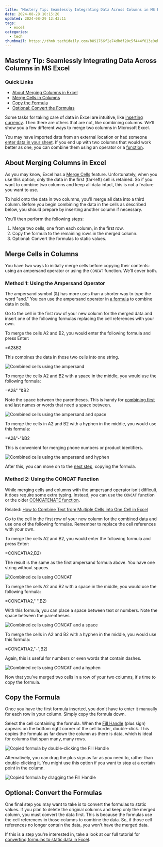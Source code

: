 ```yaml
---
title: "Mastery Tip: Seamlessly Integrating Data Across Columns in MS Excel"
date: 2024-08-28 10:15:20
updated: 2024-08-29 12:43:11
tags:
  - excel
categories:
  - tech
thumbnail: https://thmb.techidaily.com/b891766f2e74dbdf20c5f444f013e0eb25d6a2a5da6255104df4cb09d08d4f81.jpg
---
```


## Mastery Tip: Seamlessly Integrating Data Across Columns in MS Excel

### Quick Links

* [About Merging Columns in Excel](https://location-fake.techidaily.com/8-solutions-to-fix-find-my-friends-location-not-available-on-apple-iphone-13-pro-max-drfone-by-drfone-virtual-ios/)
* [Merge Cells in Columns](https://article-tips.techidaily.com/2024-approved-comprehensive-step-by-step-srt-mp4-enhancement/)
* [Copy the Formula](https://techidaily.com/how-to-reset-xiaomi-redmi-a2-without-the-home-button-drfone-by-drfone-reset-android-reset-android/)
* [Optional: Convert the Formulas](https://fox-http.techidaily.com/2024-approved-simplify-passport-photography-with-these-top-10-low-cost-solutions/)

 Some tasks for taking care of data in Excel are intuitive, like [inserting currency](https://unlock-android.techidaily.com/in-2024-how-to-unlock-vivo-v30-phone-pattern-lock-without-factory-reset-by-drfone-android/). Then there are others that are not, like combining columns. We'll show you a few different ways to merge two columns in Microsoft Excel.

 You may have imported data from an external location or had someone [enter data in your sheet](https://instagram-video-files.techidaily.com/new-in-2024-how-to-disable-instagrams-igtv/). If you end up with two columns that would work better as one, you can combine them using an operator or a [function](https://visual-screen-recording.techidaily.com/in-2024-a-step-by-step-recorder-for-discord-enthusiasts/).

##  About Merging Columns in Excel

 As you may know, Excel has a [Merge Cells](https://android-frp.techidaily.com/in-2024-about-meizu-21-pro-frp-bypass-by-drfone-android/) feature. Unfortunately, when you use this option, only the data in the first (far-left) cell is retained. So if you want to combine two columns and keep all data intact, this is not a feature you want to use.

 To hold onto the data in two columns, you'll merge all data into a third column. Before you begin combining the data in the cells as described below, you should prepare by inserting another column if necessary.

 You'll then perform the following steps:

1. Merge two cells, one from each column, in the first row.
2. Copy the formula to the remaining rows in the merged column.
3. Optional: Convert the formulas to static values.

##  Merge Cells in Columns

 You have two ways to initially merge cells before copying their contents: using an ampersand operator or using the `CONCAT` function. We'll cover both.

###  Method 1: Using the Ampersand Operator

 The ampersand symbol (&) has more uses than a shorter way to type the word "and." You can use the ampersand operator in [a formula](https://games-able.techidaily.com/is-premium-play-on-demand-worth-it/) to combine data in cells.

 Go to the cell in the first row of your new column for the merged data and insert one of the following formulas replacing the cell references with your own.

 To merge the cells A2 and B2, you would enter the following formula and press Enter:

=A2&B2

 This combines the data in those two cells into one string.

![Combined cells using the ampersand](https://static1.howtogeekimages.com/wordpress/wp-content/uploads/2022/01/Ampersand-ExcelMergeColumns.png) 

 To merge the cells A2 and B2 with a space in the middle, you would use the following formula:

=A2&" "&B2

 Note the space between the parentheses. This is handy for [combining first and last names](https://article-helps.techidaily.com/updated-2024-approved-elevate-your-drone-game-with-top-tier-lipo-tech/) or words that need a space between.

![Combined cells using the ampersand and space](https://static1.howtogeekimages.com/wordpress/wp-content/uploads/2022/01/AmpersandSpace-ExcelMergeColumns.png) 

 To merge the cells in A2 and B2 with a hyphen in the middle, you would use this formula:

=A2&"-"&B2

 This is convenient for merging phone numbers or product identifiers.

![Combined cells using the ampersand and hyphen](https://static1.howtogeekimages.com/wordpress/wp-content/uploads/2022/01/AmpersandHyphen-ExcelMergeColumns.png) 

 After this, you can move on to the [next step](https://some-guidance.techidaily.com/the-battle-of-broadcasting-is-xsplit-better-than-obs-for-livestreams-in-2024/), copying the formula.

###  Method 2: Using the CONCAT Function

 While merging cells and columns with the ampersand operator isn't difficult, it does require some extra typing. Instead, you can use the `CONCAT` function or the older [CONCATENATE function](https://fake-location.techidaily.com/is-pgsharp-legal-when-you-are-playing-pokemon-on-xiaomi-redmi-13c-5g-drfone-by-drfone-virtual-android/).

Related: [How to Combine Text from Multiple Cells into One Cell in Excel](https://fake-location.techidaily.com/is-pgsharp-legal-when-you-are-playing-pokemon-on-xiaomi-redmi-13c-5g-drfone-by-drfone-virtual-android/) 

 Go to the cell in the first row of your new column for the combined data and use one of the following formulas. Remember to replace the cell references with your own.

 To merge the cells A2 and B2, you would enter the following formula and press Enter:

=CONCAT(A2,B2)

 The result is the same as the first ampersand formula above. You have one string without spaces.

![Combined cells using CONCAT](https://static1.howtogeekimages.com/wordpress/wp-content/uploads/2022/01/CONCAT-ExcelMergeColumns.png) 

 To merge the cells A2 and B2 with a space in the middle, you would use the following formula:

=CONCAT(A2," ",B2)

 With this formula, you can place a space between text or numbers. Note the space between the parentheses.

![Combined cells using CONCAT and a space](https://static1.howtogeekimages.com/wordpress/wp-content/uploads/2022/01/CONCATSpace-ExcelMergeColumns.png) 

 To merge the cells in A2 and B2 with a hyphen in the middle, you would use this formula:

=CONCAT(A2,"-",B2)

 Again, this is useful for numbers or even words that contain dashes.

![Combined cells using CONCAT and a hyphen](https://static1.howtogeekimages.com/wordpress/wp-content/uploads/2022/01/CONCATHyphen-ExcelMergeColumns.png) 

 Now that you've merged two cells in a row of your two columns, it's time to copy the formula.

##  Copy the Formula

 Once you have the first formula inserted, you don't have to enter it manually for each row in your column. Simply copy the formula down.

 Select the cell containing the formula. When the [Fill Handle](https://android-location-track.techidaily.com/9-best-phone-monitoring-apps-for-tecno-spark-go-2023-drfone-by-drfone-virtual-android/) (plus sign) appears on the bottom right corner of the cell border, double-click. This copies the formula as far down the column as there is data, which is ideal for columns that span many, many rows.

![Copied formula by double-clicking the Fill Handle](https://static1.howtogeekimages.com/wordpress/wp-content/uploads/2022/01/CopyDoubleClick-ExcelMergeColumns.png) 

 Alternatively, you can drag the plus sign as far as you need to, rather than double-clicking it. You might use this option if you want to stop at a certain point in the column.

![Copied formula by dragging the Fill Handle](https://static1.howtogeekimages.com/wordpress/wp-content/uploads/2022/01/CopyDrag-ExcelMergeColumns.png) 

##  Optional: Convert the Formulas

 One final step you may want to take is to convert the formulas to static values. If you plan to delete the original columns and keep only the merged column, you must convert the data first. This is because the formulas use the cell references in those columns to combine the data. So, if those cell references no longer contain the data, you won't have the merged data.

 If this is a step you're interested in, take a look at our full tutorial for [converting formulas to static data in Excel](https://article-posts.techidaily.com/decoding-the-art-of-enhanced-perception-for-2024/).

<ins class="adsbygoogle"
     style="display:block"
     data-ad-format="autorelaxed"
     data-ad-client="ca-pub-7571918770474297"
     data-ad-slot="1223367746"></ins>



<ins class="adsbygoogle"
     style="display:block"
     data-ad-client="ca-pub-7571918770474297"
     data-ad-slot="8358498916"
     data-ad-format="auto"
     data-full-width-responsive="true"></ins>
